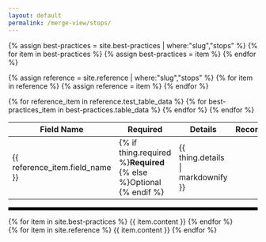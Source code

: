 ```yaml
---
layout: default
permalink: /merge-view/stops/
---
```

{% assign best-practices = site.best-practices | where:"slug","stops" %}
{% for item in best-practices %}
  {% assign best-practices = item %}
{% endfor %}

{% assign reference = site.reference | where:"slug","stops" %}
{% for item in reference %}
  {% assign reference = item %}
{% endfor %}


<table>
  <thead>
    <tr>
      <th>Field Name</th>
      <th>Required</th>
      <th>Details</th>
      <th>Recommendation</th>
    </tr>
  </thead>
  <tbody>
    {% for reference_item in reference.test_table_data %}
      {% for best-practices_item in best-practices.table_data %}
      <tr>
        <td>
        {{ reference_item.field_name }}
        </td>
        <td>
        {% if thing.required %}<b>Required</b>
        {% else %}Optional
        {% endif %}
        </td>
        <td>
        {{ thing.details | markdownify }}
        </td>
      </tr>
      {% endfor %}
    {% endfor %}
  </tbody>
</table>

<hr style="border-top: 5px solid black;" />
<div class="col-md-6 col-xs-12">
  {% for item in site.best-practices %}
    {{ item.content }}
  {% endfor %}
</div>
<div class="col-md-6 col-xs-12">
  {% for item in site.reference %}
    {{ item.content }}
  {% endfor %}
</div>
